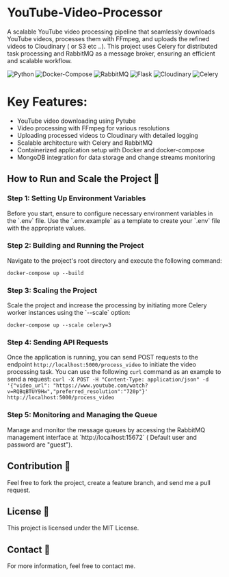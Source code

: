 # YouTube-Video-Processor
A scalable YouTube video processing pipeline that seamlessly downloads YouTube videos, processes them with FFmpeg, and uploads the refined videos to Cloudinary ( or S3 etc ..). This project uses Celery for distributed task processing and RabbitMQ as a message broker, ensuring an efficient and scalable workflow.

![Python](https://img.shields.io/badge/Python-3.9-blue)
![Docker-Compose](https://img.shields.io/badge/Docker--Compose-3.0-blue)
![RabbitMQ](https://img.shields.io/badge/RabbitMQ-3.8-red)
![Flask](https://img.shields.io/badge/Flask-2.0-green)
![Cloudinary](https://img.shields.io/badge/Cloudinary-1.0-yellow)
![Celery](https://img.shields.io/badge/Celery-5.0-brightgreen)


# Key Features:
- YouTube video downloading using Pytube
- Video processing with FFmpeg for various resolutions
- Uploading processed videos to Cloudinary with detailed logging
- Scalable architecture with Celery and RabbitMQ
- Containerized application setup with Docker and docker-compose
- MongoDB integration for data storage and change streams monitoring

## How to Run and Scale the Project 🚀

### Step 1: Setting Up Environment Variables
Before you start, ensure to configure necessary environment variables in the \`.env\` file. Use the \`.env.example\` as a template to create your \`.env\` file with the appropriate values.

### Step 2: Building and Running the Project
Navigate to the project's root directory and execute the following command:

```docker-compose up --build```

### Step 3: Scaling the Project

Scale the project and increase the processing by initiating more Celery worker instances using the \`--scale\` option:

```docker-compose up --scale celery=3```

### Step 4: Sending API Requests
Once the application is running, you can send POST requests to the endpoint `http://localhost:5000/process_video` to initiate the video processing task.
You can use the following `curl` command as an example to send a request:
``` curl -X POST -H "Content-Type: application/json" -d '{"video_url": "https://www.youtube.com/watch?v=RQBqBTUY9Hw","preferred_resolution":"720p"}' http://localhost:5000/process_video ```


### Step 5: Monitoring and Managing the Queue
Manage and monitor the message queues by accessing the RabbitMQ management interface at \`http://localhost:15672\` ( Default user and password are "guest").

## Contribution 🤝
Feel free to fork the project, create a feature branch, and send me a pull request.

## License 📄
This project is licensed under the MIT License.

## Contact 📧
For more information, feel free to contact me.


